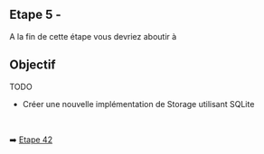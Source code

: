 
## Etape 5 - 

A la fin de cette étape vous devriez aboutir à


## Objectif

TODO

* Créer une nouvelle implémentation de Storage utilisant SQLite

<br>

➡️ [Etape 42](../etape_42/README.md)

